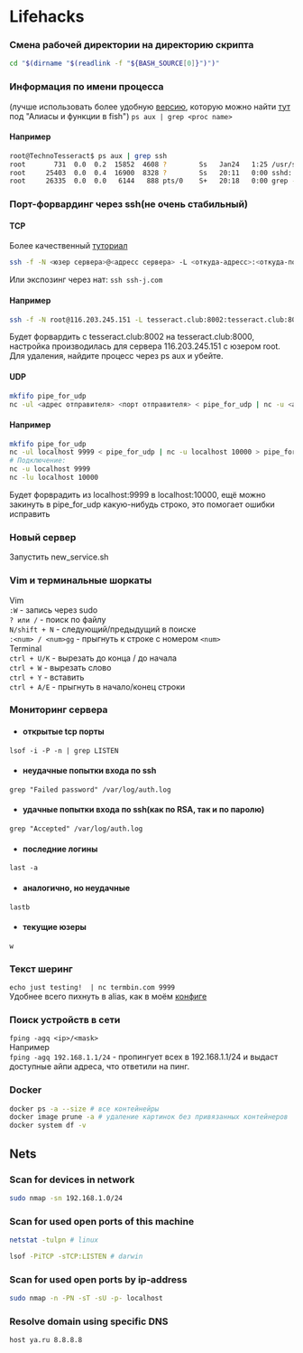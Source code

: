 # Lifehacks

### Смена рабочей директории на директорию скрипта
``` bash
cd "$(dirname "$(readlink -f "${BASH_SOURCE[0]}")")"
```

### Информация по имени процесса
(лучше использовать более удобную [версию](https://gitlab.com/TeaDove/dotfiles "ps aux | head -n 1 & ps aux | grep -v grep --color=auto | grep $argv"), которую можно найти [тут](https://gitlab.com/TeaDove/dotfiles) под "Алиасы и функции в fish")
`ps aux | grep <proc name>`

#### Например
``` bash
root@TechnoTesseract$ ps aux | grep ssh
root       731  0.0  0.2  15852  4608 ?        Ss   Jan24   1:25 /usr/sbin/sshd -D
root     25403  0.0  0.4  16900  8328 ?        Ss   20:11   0:00 sshd: root@pts/0
root     26335  0.0  0.0   6144   888 pts/0    S+   20:18   0:00 grep --color=auto ssh
```

### Порт-форвардинг через ssh(не очень стабильный)

#### TCP
Более качественный [туториал](https://robotmoon.com/ssh-tunnels/)
``` bash
ssh -f -N <юзер сервера>@<адресс сервера> -L <откуда-адресс>:<откуда-порт>:<куда-адресс>:<куда-порт>
```
Или экспозинг через нат:
`ssh ssh-j.com`

#### Например
``` bash
ssh -f -N root@116.203.245.151 -L tesseract.club:8002:tesseract.club:8000
```
Будет форвардить с tesseract.club:8002 на tesseract.club:8000, настройка производилась для сервера 116.203.245.151 с юзером root. Для удаления, найдите процесс через ps aux и убейте.

#### UDP
``` bash
mkfifo pipe_for_udp
nc -ul <адрес отправителя> <порт отправителя> < pipe_for_udp | nc -u <адрес получателя> <порт получается> > fifo_test
```

#### Например
``` bash
mkfifo pipe_for_udp
nc -ul localhost 9999 < pipe_for_udp | nc -u localhost 10000 > pipe_for_udp
# Подключение:
nc -u localhost 9999
nc -lu localhost 10000
```
Будет форврадить из localhost:9999 в localhost:10000, ещё можно закинуть в pipe_for_udp какую-нибудь строко, это помогает ошибки исправить

### Новый сервер

Запустить new_service.sh

### Vim и терминальные шоркаты
Vim<br>
`:W` - запись через sudo <br>
`? или /` - поиск по файлу <br>
`N/shift + N` - следующий/предыдущий в поиске <br>
`:<num> / <num>gg` - прыгнуть к строке с номером `<num>`<br>
Terminal<br>
`ctrl + U/K` - вырезать до конца / до начала <br>
`ctrl + W` - вырезать слово <br>
`ctrl + Y` - вставить <br>
`ctrl + A/E` - прыгнуть в начало/конец строки <br>
### Мониторинг сервера
- #### открытые tcp порты
`lsof -i -P -n | grep LISTEN`
- #### **неудачные** попытки входа по ssh
`grep "Failed password" /var/log/auth.log`
- #### **удачные** попытки входа по ssh(как по RSA, так и по паролю)
`grep "Accepted" /var/log/auth.log`
- #### последние логины
`last -a`
- #### аналогично, но **не**удачные
`lastb`
- #### текущие юзеры
`w`

### Текст шеринг
`echo just testing!  | nc termbin.com 9999`<br>
Удобнее всего пихнуть в alias, как в моём [конфиге](https://gitlab.com/TeaDove/dotfiles/-/blob/master/.config/fish/config.fish)

### Поиск устройств в сети
```fping -agq <ip>/<mask>```<br>
Например<br>
```fping -agq 192.168.1.1/24``` - пропингует всех в 192.168.1.1/24 и выдаст доступные айпи адреса, что ответили на пинг.

### Docker
``` bash
docker ps -a --size # все контейнейры
docker image prune -a # удаление картинок без привязанных контейнеров
docker system df -v
```

## Nets

### Scan for devices in network

```bash
sudo nmap -sn 192.168.1.0/24
```

### Scan for used open ports of this machine

```bash
netstat -tulpn # linux

lsof -PiTCP -sTCP:LISTEN # darwin
```

### Scan for used open ports by ip-address

```bash
sudo nmap -n -PN -sT -sU -p- localhost
```

### Resolve domain using specific DNS

```bash
host ya.ru 8.8.8.8
```
